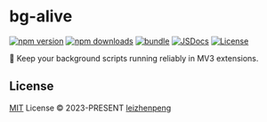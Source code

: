 # bg-alive

[![npm version][npm-version-src]][npm-version-href]
[![npm downloads][npm-downloads-src]][npm-downloads-href]
[![bundle][bundle-src]][bundle-href]
[![JSDocs][jsdocs-src]][jsdocs-href]
[![License][license-src]][license-href]

🔄 Keep your background scripts running reliably in MV3 extensions.

## License

[MIT](./LICENSE) License © 2023-PRESENT [leizhenpeng](https://github.com/leizhenpeng)

<!-- Badges -->

[npm-version-src]: https://img.shields.io/npm/v/bg-alive?style=flat&colorA=080f12&colorB=1fa669
[npm-version-href]: https://npmjs.com/package/bg-alive
[npm-downloads-src]: https://img.shields.io/npm/dm/bg-alive?style=flat&colorA=080f12&colorB=1fa669
[npm-downloads-href]: https://npmjs.com/package/bg-alive
[bundle-src]: https://img.shields.io/bundlephobia/minzip/bg-alive?style=flat&colorA=080f12&colorB=1fa669&label=minzip
[bundle-href]: https://bundlephobia.com/result?p=bg-alive
[license-src]: https://img.shields.io/github/license/leizhenpeng/bg-alive.svg?style=flat&colorA=080f12&colorB=1fa669
[license-href]: https://github.com/leizhenpeng/bg-alive/blob/main/LICENSE
[jsdocs-src]: https://img.shields.io/badge/jsdocs-reference-080f12?style=flat&colorA=080f12&colorB=1fa669
[jsdocs-href]: https://www.jsdocs.io/package/bg-alive
